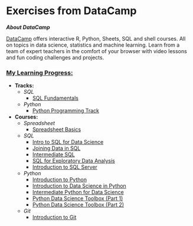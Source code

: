 # Exercises from DataCamp

__*About DataCamp*__

[DataCamp](https://www.datacamp.com) offers interactive R, Python, Sheets, SQL and shell courses. All on topics in data science, statistics and machine learning. Learn from a team of expert teachers in the comfort of your browser with video lessons and fun coding challenges and projects.

### [My Learning Progress:](https://www.datacamp.com/profile/gattoramm)

* **Tracks:**
  * *SQL*
    * [SQL Fundamentals](https://www.datacamp.com/statement-of-accomplishment/track/fd632e619666311c2e7db574b9367bba8d2e6b6a)
  * *Python*
    * [Python Programming Track](https://www.datacamp.com/statement-of-accomplishment/track/90f336f6d64501b97dd91fe20f69cc4cbf3c1780)
* **Courses:**
  * *Spreadsheet*
    * [Spreadsheet Basics](https://www.datacamp.com/statement-of-accomplishment/course/14c50608048ff627b965ad843bf598710dbeefc1)
  * *SQL*
    * [Intro to SQL for Data Science](https://www.datacamp.com/statement-of-accomplishment/course/0bae879c4bd051ff8edb29e3581c05db9aab578d)
    * [Joining Data in SQL](https://www.datacamp.com/statement-of-accomplishment/course/5afa9c5e62c741a004cf5f848d5b8a5c8ca84a8d)
    * [Intermediate SQL](https://www.datacamp.com/statement-of-accomplishment/course/d5fe7e9c5dfbb29806ca318976ac608433b7df03)
    * [SQL for Exploratory Data Analysis](https://www.datacamp.com/statement-of-accomplishment/course/c7c440d169c90a1d3d17a40369f5a637330d3547)
    * [Introduction to SQL Server](https://www.datacamp.com/statement-of-accomplishment/course/da23a95bd7a1e537f014399057a3689313d83ef0)
  * *Python*
    * [Introduction to Python](https://www.datacamp.com/statement-of-accomplishment/course/98d00fdca366e90d1c33bb7fb54092d19c196bea)
    * [Introduction to Data Science in Python](https://www.datacamp.com/statement-of-accomplishment/course/1999fa162a2f35879bebc019e9b3206ff2b2b33b)
    * [Intermediate Python for Data Science](https://www.datacamp.com/statement-of-accomplishment/course/b9a4369a95b7267d483aef7d2c961cb0c76c8e30)
    * [Python Data Science Toolbox (Part 1)](https://www.datacamp.com/statement-of-accomplishment/course/9a8b5f3851a06be0c799dcf3331833e3ceb5fe31)
    * [Python Data Science Toolbox (Part 2)](https://www.datacamp.com/statement-of-accomplishment/course/0f299f3e9dd5930b25999a59e9f63a707c45bcd9)
  * *Git*
    * [Introduction to Git](https://www.datacamp.com/statement-of-accomplishment/course/961ce7ddb13ed26e465863fc007562af66c7e92a)

